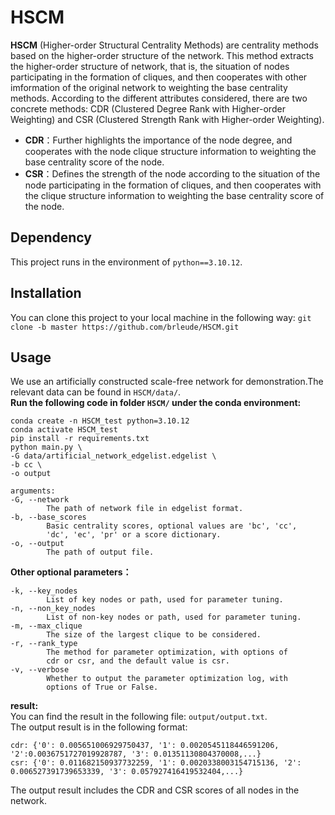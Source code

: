 # HSCM
**HSCM** (Higher-order Structural Centrality Methods) are centrality methods based on the higher-order structure of the network. This method extracts the higher-order structure of network, that is, the situation of nodes participating in the formation of cliques, and then cooperates with other imformation of the original network to weighting the base centrality methods. According to the different attributes considered, there are two concrete methods: CDR (Clustered Degree Rank with Higher-order Weighting) and CSR (Clustered Strength Rank with Higher-order Weighting).  
- **CDR**：Further highlights the importance of the node degree, and cooperates with the node clique structure information to weighting the base centrality score of the node.  
- **CSR**：Defines the strength of the node according to the situation of the node participating in the formation of cliques, and then cooperates with the clique structure information to weighting the base centrality score of the node.
## Dependency
This project runs in the environment of `python==3.10.12`.
## Installation
You can clone this project to your local machine in the following way:
`git clone -b master https://github.com/brleude/HSCM.git`
## Usage
We use an artificially constructed scale-free network for demonstration.The relevant data can be found in `HSCM/data/`.<br>**Run the following code in folder `HSCM/`  under the conda environment:**

```
conda create -n HSCM_test python=3.10.12
conda activate HSCM_test
pip install -r requirements.txt
python main.py \
-G data/artificial_network_edgelist.edgelist \
-b cc \
-o output

arguments:
-G, --network
		The path of network file in edgelist format.
-b, --base_scores
		Basic centrality scores, optional values are 'bc', 'cc',
		'dc', 'ec', 'pr' or a score dictionary.
-o, --output
		The path of output file.
```
**Other optional parameters：**
```
-k, --key_nodes
		List of key nodes or path, used for parameter tuning.
-n, --non_key_nodes
		List of non-key nodes or path, used for parameter tuning.
-m, --max_clique
		The size of the largest clique to be considered.
-r, --rank_type
		The method for parameter optimization, with options of
		cdr or csr, and the default value is csr.
-v, --verbose
		Whether to output the parameter optimization log, with
		options of True or False.

```
**result:** <br>You can find the result in the following file:
`output/output.txt`.<br>The output result is in the following format:
```
cdr: {'0': 0.005651006929750437, '1': 0.0020545118446591206, '2':0.0036751727019928787, '3': 0.01351130804370008,...}
csr: {'0': 0.011682150937732259, '1': 0.0020338003154715136, '2': 0.006527391739653339, '3': 0.057927416419532404,...}
```
The output result includes the CDR and CSR scores of all nodes in the network.

